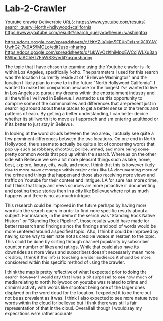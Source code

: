 # Lab-2-Crawler
Youtube crawler Deliverable
URLS:
https://www.youtube.com/results?search_query=North+hollywood+california
https://www.youtube.com/results?search_query=bellevue+washington

https://docs.google.com/spreadsheets/d/1dtYZJa1ujm5FEKnCsIsmI908XAYUwhG2-7k0A59MOLo/edit?usp=sharing
https://docs.google.com/spreadsheets/d/1ukWyOzlXhiMpoEWCcjWLXu3anKWbcDaAChHT7F5WS3E/edit?usp=sharing

The topic that I have chosen to examine using the Youtube crawler is life within Los Angeles, specifically Noho. The parameters I used for this search was the location I currently reside at of "Bellevue Washington" and the location I likely plan to move to in the future "North Hollywood California". I wanted to make this comparison because for the longest I've wanted to live in Los Angeles to pursue my dreams within the entertainment industry and all the while I've lived in Bellevue. I wanted to use this opportunity to compare some of the commonalites and differences that are present just in searching around about these places to get a better sense of the trends and patterns of each. By getting a better understanding, I can better decide whether its still worth it to move as I approach and am entering adulthood or if its better to just stay in Bellevue. 

In looking at the word clouds between the two areas, I actually see quite a few prominent differences between the two locations. On one end in North Hollywood, there seems to actually be quite a lot of concerning words that pop up such as robbery, shootout, police, armed, and more being some pretty common words that pop up within the search. Where as on the other side with Bellevue we see a lot more pleasant things such as lake, home, best, explore, luxury, city, walk, and more. I think that this is however likely due to more news coverage within major cities like LA documenting more of the crime and things that happen and those also receiving more views and traffic on Youtube for their content and intrigue. LA for sure has more crime, but I think that blogs and news sources are more proactive in documenting and posting those stories then in a city like Bellevue where not as much happens and there is not as much intrigue. 

This research could be improved in the future perhaps by having more words in the search query in order to find more specific results about a subject. For instance, in the demo if the search was "Standing Rock Native History" or "Standing Rock Pipeline", those results would have made for better research and findings since the findings and pool of words would be more centered around a specified topic. Also, I think it could be improved by having some way to eliminate not as credible videos in relation to the topic. This could be done by sorting through channel popularity by subscriber count or number of likes and ratings. While that could also have its downsides as more views and subscribers doesn't necessarily mean more credible, I think if the info is touching a wider audience it should be more considered within this specific method of using the crawler.

I think the map is pretty reflective of what I expected prior to doing the search however I would say that I was a bit surprised to see how much of media relating to north hollywood on youtube was related to crime and criminal activity with words like shootout being one of the larger ones displayed on the word cloud for the location. I expected it to be there but not be as prevalent as it was. I think I also expected to see more nature type words within the cloud for bellevue but I think there was still a fair representation of that in the cloud. Overall all though I would say my expecations were rather accurate.




